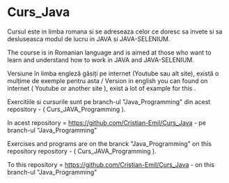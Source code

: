 # Curs_Java 
Cursul este in limba romana si se adreseaza celor ce doresc sa invete si sa desluseasca modul de lucru in JAVA si JAVA-SELENIUM.

The course is in Romanian language and is aimed at those who want to learn and understand how to work in JAVA and JAVA-SELENIUM.

Versiune în limba engleză găsiți pe internet (Youtube sau alt site), există o mulțime de exemple pentru asta / Version in english you can found on internet ( Youtube or another site ), exist a lot of example for this . 

Exercitiile si cursurile sunt pe branch-ul "Java_Programming" din acest repository - ( Curs_JAVA_Programming ).

In acest repository = https://github.com/Cristian-Emil/Curs_Java - pe branch-ul "Java_Programming"

Exercises and programs are on the branck "Java_Programming" on this repository repository - ( Curs_JAVA_Programming ).

To this repository = https://github.com/Cristian-Emil/Curs_Java - on this branch-ul "Java_Programming"
